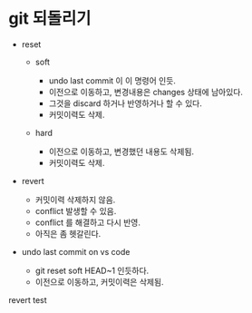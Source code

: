 # git 되돌리기

- reset

  - soft

    - undo last commit 이 이 명령어 인듯.
    - 이전으로 이동하고, 변경내용은 changes 상태에 남아있다.
    - 그것을 discard 하거나 반영하거나 할 수 있다.
    - 커밋이력도 삭제.

  - hard
    - 이전으로 이동하고, 변경했던 내용도 삭제됨.
    - 커밋이력도 삭제.

- revert

  - 커밋이력 삭제하지 않음.
  - conflict 발생할 수 있음.
  - conflict 를 해결하고 다시 반영.
  - 아직은 좀 헷갈린다.

- undo last commit on vs code
  - git reset soft HEAD~1 인듯하다.
  - 이전으로 이동하고, 커밋이력은 삭제됨.

revert test
